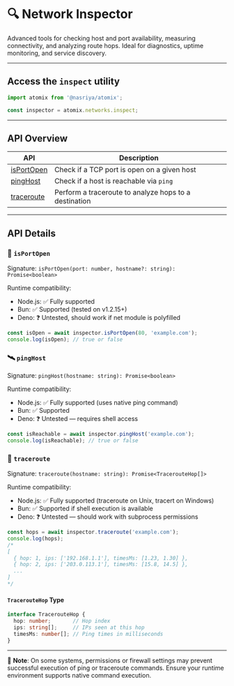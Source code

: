 # 🔍 Network Inspector

Advanced tools for checking host and port availability, measuring connectivity, and analyzing route hops. Ideal for diagnostics, uptime monitoring, and service discovery.

---

## Access the `inspect` utility

```ts
import atomix from '@nasriya/atomix';

const inspector = atomix.networks.inspect;
```

---
## API Overview

| API                        | Description                                           |
| -------------------------- | ----------------------------------------------------- |
| [isPortOpen](#-isportopen) | Check if a TCP port is open on a given host           |
| [pingHost](#️-pinghost)     | Check if a host is reachable via `ping`               |
| [traceroute](#-traceroute) | Perform a traceroute to analyze hops to a destination |

---
## API Details

### 🔌 `isPortOpen`
Signature: `isPortOpen(port: number, hostname?: string): Promise<boolean>`

Runtime compatibility:
- Node.js: ✅ Fully supported
- Bun: ✅ Supported (tested on v1.2.15+)
- Deno: ❓ Untested, should work if net module is polyfilled

```ts
const isOpen = await inspector.isPortOpen(80, 'example.com');
console.log(isOpen); // true or false
```

### 🛰️ `pingHost`
Signature: `pingHost(hostname: string): Promise<boolean>`

Runtime compatibility:
- Node.js: ✅ Fully supported (uses native ping command)
- Bun: ✅ Supported
- Deno: ❓ Untested — requires shell access

```ts
const isReachable = await inspector.pingHost('example.com');
console.log(isReachable); // true or false
```

### 🧭 `traceroute`
Signature: `traceroute(hostname: string): Promise<TracerouteHop[]>`

Runtime compatibility:
- Node.js: ✅ Fully supported (traceroute on Unix, tracert on Windows)
- Bun: ✅ Supported if shell execution is available
- Deno: ❓ Untested — should work with subprocess permissions

```ts
const hops = await inspector.traceroute('example.com');
console.log(hops);
/*
[
  { hop: 1, ips: ['192.168.1.1'], timesMs: [1.23, 1.30] },
  { hop: 2, ips: ['203.0.113.1'], timesMs: [15.8, 14.5] },
  ...
]
*/
```

#### `TracerouteHop` Type
```ts
interface TracerouteHop {
  hop: number;       // Hop index
  ips: string[];     // IPs seen at this hop
  timesMs: number[]; // Ping times in milliseconds
}
```

---

📌 **Note**: On some systems, permissions or firewall settings may prevent successful execution of ping or traceroute commands. Ensure your runtime environment supports native command execution.